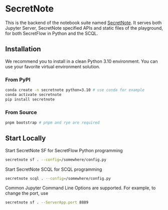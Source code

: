 # SecretNote

This is the backend of the notebook suite named [SecretNote](https://github.com/secretflow/secretnote). It serves both Jupyter Server, SecretNote specified APIs and static files of the playground, for both SecretFlow in Python and the SCQL.

## Installation

We recommend you to install in a clean Python 3.10 environment. You can use your favorite virtual environment solution.

### From PyPI

```sh
conda create -n secretnote python=3.10 # use conda for example
conda activate secretnote
pip install secretnote
```

### From Source

```sh
pnpm bootstrap # pnpm and rye are required
```

## Start Locally

Start SecretNote SF for SecretFlow Python programming

```bash
secretnote sf . --config=/somewhere/config.py
```

Start SecretNote SCQL for SCQL programming

```sh
secretnote scql . --config=/somewhere/config.py
```

Common Jupyter Command Line Options are supported. For example, to change the port, use

```bash
secretnote sf . --ServerApp.port 8889
```
